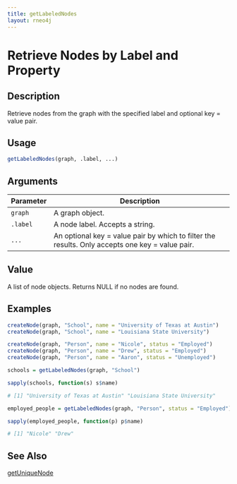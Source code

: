 ```yaml
---
title: getLabeledNodes
layout: rneo4j
---
```


# Retrieve Nodes by Label and Property

## Description

Retrieve nodes from the graph with the specified label and optional key = value pair.

## Usage

```r
getLabeledNodes(graph, .label, ...)
```

## Arguments

| Parameter | Description     |
| --------- | --------------- |
| `graph`   | A graph object. |
| `.label`   | A node label. Accepts a string. |
| `...`     | An optional key = value pair by which to filter the results. Only accepts one key = value pair. |

## Value

A list of node objects. Returns NULL if no nodes are found.

## Examples

```r
createNode(graph, "School", name = "University of Texas at Austin")
createNode(graph, "School", name = "Louisiana State University")

createNode(graph, "Person", name = "Nicole", status = "Employed")
createNode(graph, "Person", name = "Drew", status = "Employed")
createNode(graph, "Person", name = "Aaron", status = "Unemployed")

schools = getLabeledNodes(graph, "School")

sapply(schools, function(s) s$name)

# [1] "University of Texas at Austin" "Louisiana State University"

employed_people = getLabeledNodes(graph, "Person", status = "Employed")

sapply(employed_people, function(p) p$name)

# [1] "Nicole" "Drew"
```

## See Also

[getUniqueNode](get-unique-node.html)